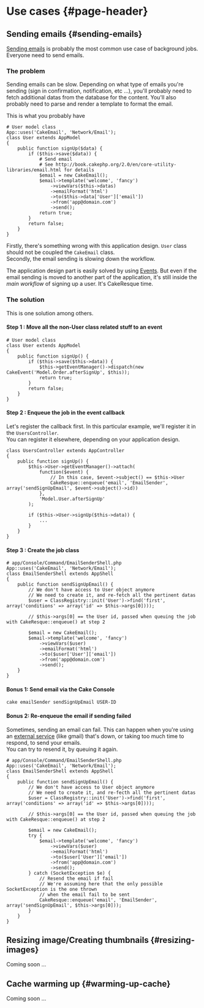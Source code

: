 # Use cases {#page-header}

## Sending emails {#sending-emails}

<a href="http://book.cakephp.org/2.0/en/core-utility-libraries/email.html">Sending emails</a> is probably the most common use case of background jobs. Everyone need to send emails.

### The problem

Sending emails can be slow. Depending on what type of emails you're sending (sign in confirmation, notification, etc ...),
you'll probably need to fetch additional datas from the database for the content. You'll also probably need to parse and
render a template to format the email.


This is what you probably have


~~~ .language-php
# User model class
App::uses('CakeEmail', 'Network/Email');
class User extends AppModel
{
    public function signUp($data) {
        if ($this->save($data)) {
            # Send email
            # See http://book.cakephp.org/2.0/en/core-utility-libraries/email.html for details
            $email = new CakeEmail();
            $email->template('welcome', 'fancy')
                ->viewVars($this->datas)
                ->emailFormat('html')
                ->to($this->data['User']['email'])
                ->from('app@domain.com')
                ->send();
            return true;
        }
        return false;
    }
}
~~~


Firstly, there's something wrong with this application design. <code>User</code> class should not be coupled the
<code>CakeEmail</code> class. <br/>
Secondly, the email sending is slowing down the workflow.

The application design part is easily solved by using <a href="http://book.cakephp.org/2.0/en/core-libraries/events.html">Events</a>.
    But even if the email sending is moved to another part of the application, it's still inside the <em>main workflow</em> of
    signing up a user. It's CakeResque time.

### The solution

This is one solution among others.

#### Step 1 : Move all the non-User class related stuff to an event

~~~ .language-php
# User model class
class User extends AppModel
{
    public function signUp() {
        if ($this->save($this->data)) {
            $this->getEventManager()->dispatch(new CakeEvent('Model.Order.afterSignUp', $this));
            return true;
        }
        return false;
    }
}
~~~



#### Step 2 : Enqueue the job in the event callback

Let's register the callback first. In this particular example, we'll register it in the <code>UsersController</code>.<br/>
You can register it elsewhere, depending on your application design.

~~~ .language-php
class UsersController extends AppController
{
    public function signUp() {
        $this->User->getEventManager()->attach(
            function($event) {
                // In this case, $event->subject() == $this->User
                CakeResque::enqueue('email', 'EmailSender', array('sendSignUpEmail', $event->subject()->id))
            },
            'Model.User.afterSignUp'
        );

        if ($this->User->signUp($this->data)) {
            ...
        }
    }
}
~~~


#### Step 3 : Create the job class

~~~ .language-php
# app/Console/Command/EmailSenderShell.php
App::uses('CakeEmail', 'Network/Email');
class EmailSenderShell extends AppShell
{
    public function sendSignUpEmail() {
        // We don't have access to User object anymore
        // We need to create it, and re-fetch all the pertinent datas
        $user = ClassRegistry::init('User')->find('first', array('conditions' => array('id' => $this->args[0])));

        // $this->args[0] == the User id, passed when queuing the job with CakeResque::enqueue() at step 2

        $email = new CakeEmail();
        $email->template('welcome', 'fancy')
            ->viewVars($user)
            ->emailFormat('html')
            ->to($user['User']['email'])
            ->from('app@domain.com')
            ->send();
    }
}
~~~



#### Bonus 1: Send email via the Cake Console

~~~ .language-php
cake emailSender sendSignUpEmail USER-ID
~~~


#### Bonus 2: Re-enqueue the email if sending failed

Sometimes, sending an email can fail. This can happen when you're using an
<a href="http://book.cakephp.org/2.0/en/core-utility-libraries/email.html#using-transports">external service</a> (like gmail)
that's down, or taking too much time to respond, to send your emails.<br/>
You can try to resend it, by queuing it again.


~~~ .language-php
# app/Console/Command/EmailSenderShell.php
App::uses('CakeEmail', 'Network/Email');
class EmailSenderShell extends AppShell
{
    public function sendSignUpEmail() {
        // We don't have access to User object anymore
        // We need to create it, and re-fecth all the pertinent datas
        $user = ClassRegistry::init('User')->find('first', array('conditions' => array('id' => $this->args[0])));

        // $this->args[0] == the User id, passed when queuing the job with CakeResque::enqueue() at step 2

        $email = new CakeEmail();
        try {
            $email->template('welcome', 'fancy')
                ->viewVars($user)
                ->emailFormat('html')
                ->to($user['User']['email'])
                ->from('app@domain.com')
                ->send();
        } catch (SocketException $e) {
            // Resend the email if fail
            // We're assuming here that the only possible SocketException is the one thrown
            // when the email fail to be sent
            CakeResque::enqueue('email', 'EmailSender', array('sendSignUpEmail', $this->args[0]));
        }
    }
}
~~~


## Resizing image/Creating thumbnails {#resizing-images}

<div class="alert alert-info"><i class="icon-time"></i> Coming soon ...</div>

## Cache warming up {#warming-up-cache}

<div class="alert alert-info"><i class="icon-time"></i> Coming soon ...</div>


